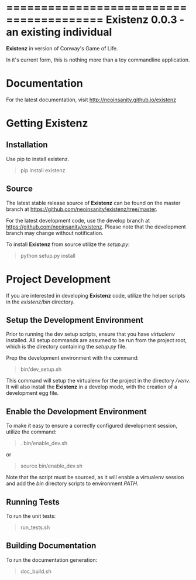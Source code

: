 ========================================
Existenz 0.0.3 - an existing individual
========================================

**Existenz** in version of Conway's Game of Life.

In it's current form, this is nothing more than a toy commandline application.

Documentation
==============

For the latest documentation, visit http://neoinsanity.github.io/existenz

Getting Existenz
=================

Installation
-------------

Use pip to install existenz.

  > pip install existenz
  
Source
-------

The latest stable release source of **Existenz** can be found on the master 
branch at https://github.com/neoinsanity/existenz/tree/master. 

For the latest development code, use the develop branch at 
https://github.com/neoinsanity/existenz. Please note that the development 
branch may change without notification.

To install **Existenz** from source utilize the *setup.py*:

  > python setup.py install

Project Development
====================

If you are interested in developing **Existenz** code, 
utilize the helper scripts in the *existenz/bin* directory.

Setup the Development Environment
----------------------------------

Prior to running the dev setup scripts, ensure that you have *virtualenv* 
installed. All setup commands are assumed to be run from the project root, 
which is the directory containing the *setup.py* file.

Prep the development environment with the command:

  > bin/dev_setup.sh

This command will setup the virtualenv for the project in the 
directory */venv*. It will also install the **Existenz** in a develop mode, 
with the creation of a development egg file.

Enable the Development Environment
-----------------------------------

To make it easy to ensure a correctly configured development session, 
utilize the command:

  > . bin/enable_dev.sh
  
or

  > source bin/enable_dev.sh
  
Note that the script must be sourced, as it will enable a virtualenv session 
and add the *bin* directory scripts to environment *PATH*.

Running Tests
--------------

To run the unit tests:

  > run_tests.sh

Building Documentation
-----------------------

To run the documentation generation:

  > doc_build.sh
